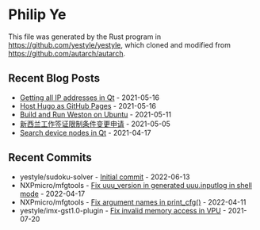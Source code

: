 
# Philip Ye

This file was generated by the Rust program in
https://github.com/yestyle/yestyle, which cloned and modified from
https://github.com/autarch/autarch.

## Recent Blog Posts

- [Getting all IP addresses in Qt](https://blog.lancitou.net/getting-all-ip-addresses-in-qt/) - 2021-05-16
- [Host Hugo as GitHub Pages](https://blog.lancitou.net/host-hugo-as-github-pages/) - 2021-05-16
- [Build and Run Weston on Ubuntu](https://blog.lancitou.net/build-and-run-weston-on-ubuntu/) - 2021-05-11
- [新西兰工作签证限制条件变更申请](https://blog.lancitou.net/voc-of-work-visa/) - 2021-05-05
- [Search device nodes in Qt](https://blog.lancitou.net/search-device-nodes-in-qt/) - 2021-04-17


## Recent Commits

- yestyle/sudoku-solver - [Initial commit](https://github.com/yestyle/sudoku-solver/commit/8c6d804a7e50c24578f8db1027bdeca9d37247d3) - 2022-06-13
- NXPmicro/mfgtools - [Fix uuu_version in generated uuu.inputlog in shell mode](https://github.com/NXPmicro/mfgtools/commit/1dc59a15bae7f52e70c8d5b7b790bcfd7960bdaa) - 2022-04-17
- NXPmicro/mfgtools - [Fix argument names in print_cfg()](https://github.com/NXPmicro/mfgtools/commit/f4578c351ed167aeafa3001e7042b2c0210155df) - 2022-04-11
- yestyle/imx-gst1.0-plugin - [Fix invalid memory access in VPU](https://github.com/yestyle/imx-gst1.0-plugin/commit/9cff161193e9a119deda97a510841cc072451967) - 2021-07-20


